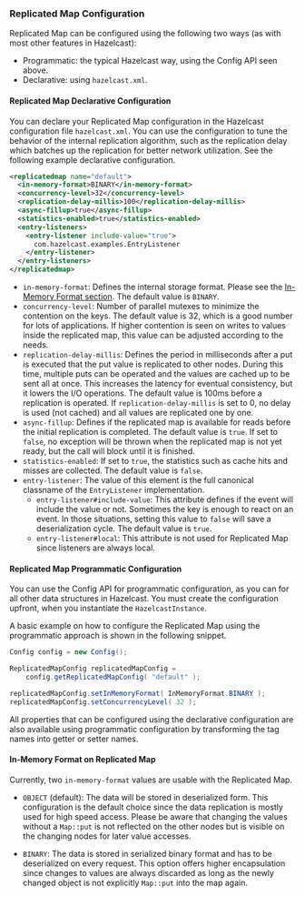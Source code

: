 
### Replicated Map Configuration

Replicated Map can be configured using the following two ways (as with most other features in Hazelcast):

- Programmatic: the typical Hazelcast way, using the Config API seen above.
- Declarative: using `hazelcast.xml`.

#### Replicated Map Declarative Configuration

You can declare your Replicated Map configuration in the Hazelcast configuration file `hazelcast.xml`. You can use the configuration to tune the behavior of the internal replication algorithm, such as the replication delay which batches up the replication
for better network utilization. See the following example declarative configuration.

```xml
<replicatedmap name="default">
  <in-memory-format>BINARY</in-memory-format>
  <concurrency-level>32</concurrency-level>
  <replication-delay-millis>100</replication-delay-millis>
  <async-fillup>true</async-fillup>
  <statistics-enabled>true</statistics-enabled>
  <entry-listeners>
    <entry-listener include-value="true">
      com.hazelcast.examples.EntryListener
    </entry-listener>
  </entry-listeners>
</replicatedmap>
```

- `in-memory-format`: Defines the internal storage format.  Please see the [In-Memory Format section](#in-memory-format-on-replicated-map). The default value is `BINARY`.
- `concurrency-level`: Number of parallel mutexes to minimize the contention on the keys. The default value is 32, which is a good number for lots of applications. If higher contention is seen on writes to values inside the replicated map, this value can be adjusted according to the needs.
- `replication-delay-millis`: Defines the period in milliseconds after a put is executed that the put value is replicated to other nodes. During this time, multiple puts can be operated and the values are cached up to be sent all at once. This increases the latency for eventual consistency, but it lowers the I/O operations. The default value is 100ms before a replication is operated. If `replication-delay-millis` is set to 0, no delay is used (not cached) and all values are replicated one by one.
- `async-fillup`: Defines if the replicated map is available for reads before the initial replication is completed. The default value is `true`. If set to `false`, no exception will be thrown when the replicated map is not yet ready, but the call will block until it is finished.
- `statistics-enabled`: If set to `true`, the statistics such as cache hits and misses are collected. The default value is `false`.
- `entry-listener`: The value of this element is the full canonical classname of the `EntryListener` implementation.
  - `entry-listener#include-value`: This attribute defines if the event will include the value or not. Sometimes the key is enough to react on an event. In those situations, setting this value to `false` will save a deserialization cycle. The default value is `true`.
  - `entry-listener#local`: This attribute is not used for Replicated Map since listeners are always local.

#### Replicated Map Programmatic Configuration

You can use the Config API for programmatic configuration, as you can for all other data structures in Hazelcast. You must create the configuration upfront, when you instantiate the `HazelcastInstance`.

A basic example on how to configure the Replicated Map using the programmatic approach is shown in the following snippet.

```java
Config config = new Config();

ReplicatedMapConfig replicatedMapConfig =
    config.getReplicatedMapConfig( "default" );

replicatedMapConfig.setInMemoryFormat( InMemoryFormat.BINARY );
replicatedMapConfig.setConcurrencyLevel( 32 );
```

All properties that can be configured using the declarative configuration are also available using programmatic configuration
by transforming the tag names into getter or setter names.

#### In-Memory Format on Replicated Map

Currently, two `in-memory-format` values are usable with the Replicated Map.

- `OBJECT` (default): The data will be stored in deserialized form. This configuration is the default choice since
the data replication is mostly used for high speed access. Please be aware that changing the values without a `Map::put` is
not reflected on the other nodes but is visible on the changing nodes for later value accesses.

- `BINARY`: The data is stored in serialized binary format and has to be deserialized on every request. This
option offers higher encapsulation since changes to values are always discarded as long as the newly changed object is
not explicitly `Map::put` into the map again.
